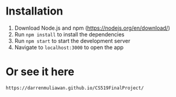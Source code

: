 # Installation
1. Download Node.js and npm (https://nodejs.org/en/download/)
2. Run ```npm install``` to install the dependencies
3. Run ```npm start``` to start the development server
4. Navigate to ```localhost:3000``` to open the app

# Or see it here
```https://darrenmuliawan.github.io/CS519FinalProject/```
